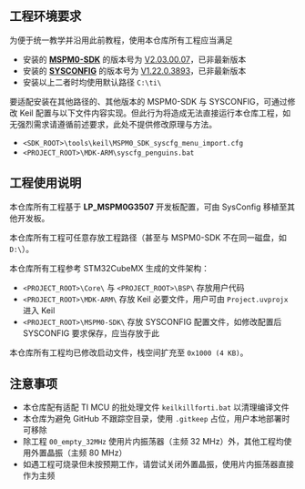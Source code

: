 ## 工程环境要求

为便于统一教学并沿用此前教程，使用本仓库所有工程应当满足
* 安装的 [**MSPM0-SDK**](https://www.ti.com.cn/tool/cn/MSPM0-SDK) 的版本号为 [V2.03.00.07](https://www.ti.com.cn/tool/cn/download/MSPM0-SDK/2.03.00.07)，已非最新版本
* 安装的 [**SYSCONFIG**](https://www.ti.com.cn/tool/cn/SYSCONFIG) 的版本号为 [V1.22.0.3893](https://www.ti.com.cn/tool/cn/download/SYSCONFIG/1.22.0.3893)，已非最新版本
* 安装以上二者时均使用默认路径 `C:\ti\`

要适配安装在其他路径的、其他版本的 MSPM0-SDK 与 SYSCONFIG，可通过修改 Keil 配置与以下文件内容实现。但此行为将造成无法直接运行本仓库工程，如无强烈需求请遵循前述要求，此处不提供修改原理与方法。
* `<SDK_ROOT>\tools\keil\MSPM0_SDK_syscfg_menu_import.cfg`
* `<PROJECT_ROOT>\MDK-ARM\syscfg_penguins.bat`

## 工程使用说明

本仓库所有工程基于 **LP_MSPM0G3507** 开发板配置，可由 SysConfig 移植至其他开发板。

本仓库所有工程可任意存放工程路径（甚至与 MSPM0-SDK 不在同一磁盘，如 `D:\`）。

本仓库所有工程参考 STM32CubeMX 生成的文件架构：
* `<PROJECT_ROOT>\Core\` 与 `<PROJECT_ROOT>\BSP\` 存放用户代码
* `<PROJECT_ROOT>\MDK-ARM\` 存放 Keil 必要文件，用户可由 `Project.uvprojx` 进入 Keil
* `<PROJECT_ROOT>\MSPM0-SDK\` 存放 SYSCONFIG 配置文件，如修改配置后 SYSCONFIG 要求保存，应当存放于此

本仓库所有工程均已修改启动文件，栈空间扩充至 `0x1000 (4 KB)`。

## 注意事项

* 本仓库配有适配 TI MCU 的批处理文件 `keilkillforti.bat` 以清理编译文件
* 本仓库为避免 GitHub 不跟踪空目录，使用 `.gitkeep` 占位，用户本地部署时可移除
* 除工程 `00_empty_32MHz` 使用片内振荡器（主频 32 MHz）外，其他工程均使用外置晶振（主频 80 MHz）
* 如遇工程可烧录但未按预期工作，请尝试关闭外置晶振，使用片内振荡器直接作为主频
